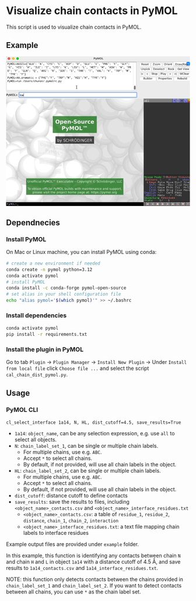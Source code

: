 # Visualize chain contacts in PyMOL

This script is used to visualize chain contacts in PyMOL.

## Example

![example](./figures/find-contacts-pymol-loop.gif)

## Dependnecies

### Install PyMOL

On Mac or Linux machine, you can install PyMOL using conda:

```bash
# create a new environment if needed
conda create -n pymol python=3.12
conda activate pymol
# install PyMOL
conda install -c conda-forge pymol-open-source
# set alias in your shell configuration file
echo "alias pymol='$(which pymol)'" >> ~/.bashrc
```

### Install dependencies

```bash
conda activate pymol
pip install -r requirements.txt
```

### Install the plugin in PyMOL

Go to tab `Plugin` -> `Plugin Manager` -> `Install New Plugin` -> Under `Install from local file` click `Choose file ...` and select the script `cal_chain_dist_pymol.py`.

## Usage

### PyMOL CLI

```pymol cli
cl_select_interface 1a14, N, HL, dist_cutoff=4.5, save_results=True
```

- `1a14`: `object_name`, can be any selection expression, e.g. use `all` to select all objects.
- `N`: `chain_label_set_1`, can be single or multiple chain labels.
  - For multiple chains, use e.g. `ABC`.
  - Accept `*` to select all chains.
  - By default, if not provided, will use all chain labels in the object.
- `HL`: `chain_label_set_2`, can be single or multiple chain labels.
  - For multiple chains, use e.g. `ABC`.
  - Accept `*` to select all chains.
  - By default, if not provided, will use all chain labels in the object.
- `dist_cutoff`: distance cutoff to define contacts
- `save_results`: save the results to files, including `<object_name>_contacts.csv` and `<object_name>_interface_residues.txt`
  - `<object_name>_contacts.csv`: a table of `residue_1`, `residue_2`, `distance`, `chain_1`, `chain_2`, `interaction`
  - `<object_name>_interface_residues.txt`: a text file mapping chain labels to interface residues

Example output files are provided under `example` folder.

In this example, this function is identifying any contacts between chain `N` and chain `H` and `L` in object `1a14` with a distance cutoff of 4.5 Å, and save results to `1a14_contacts.csv` and `1a14_interface_residues.txt`.

NOTE: this function only detects contacts between the chains provided in `chain_label_set_1` and `chain_label_set_2`. If you want to detect contacts between all chains, you can use `*` as the chain label set.

